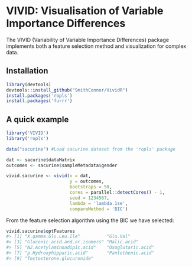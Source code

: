 
<!-- README.md is generated from README.Rmd. Please edit that file -->

# VIVID: Visualisation of Variable Importance Differences

The VIVID (Variability of Variable Importance Differences) package
implements both a feature selection method and visualization for complex
data.

## Installation

``` r
library(devtools)
devtools::install_github("SmithConnor/VividR")
install.packages('ropls')
install.packages('furrr')
```

## A quick example

``` r
library('VIVID')
library('ropls')

data("sacurine") #Load sacurine dataset from the 'ropls' package

dat <- sacurine$dataMatrix
outcomes <- sacurine$sampleMetadata$gender

vivid.sacurine <- vivid(x = dat,
                        y = outcomes,
                        bootstraps = 50,
                        cores = parallel::detectCores() - 1,
                        seed = 1234567,
                        lambda = 'lambda.1se',
                        compareMethod = 'BIC')
```

From the feature selection algorithm using the BIC we have selected:

``` r
vivid.sacurine$optFeatures
#> [1] "X.gamma.Glu.Leu.Ile"          "Glu.Val"                     
#> [3] "Gluconic.acid.and.or.isomers" "Malic.acid"                  
#> [5] "N2.Acetylaminoadipic.acid"    "Oxoglutaric.acid"            
#> [7] "p.Hydroxyhippuric.acid"       "Pantothenic.acid"            
#> [9] "Testosterone.glucuronide"
```
